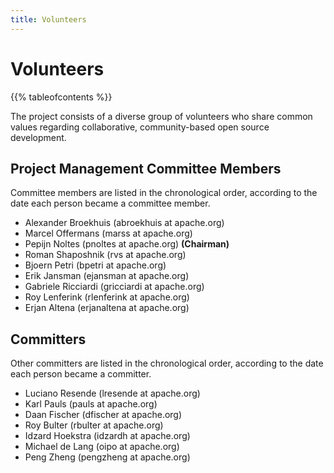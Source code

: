 ```yaml
---
title: Volunteers
---
```


# Volunteers

{{% tableofcontents %}}

The project consists of a diverse group of volunteers who share common values regarding collaborative,
community-based open source development.

## Project Management Committee Members

Committee members are listed in the chronological order, according to the date each person became a committee member.

- Alexander Broekhuis (abroekhuis at apache.org)
- Marcel Offermans (marss at apache.org)
- Pepijn Noltes (pnoltes at apache.org) **(Chairman)**
- Roman Shaposhnik (rvs at apache.org)
- Bjoern Petri (bpetri at apache.org)
- Erik Jansman (ejansman at apache.org)
- Gabriele Ricciardi (gricciardi at apache.org)
- Roy Lenferink (rlenferink at apache.org)
- Erjan Altena (erjanaltena at apache.org)

## Committers

Other committers are listed in the chronological order, according to the date each person became a committer.

- Luciano Resende (lresende at apache.org)
- Karl Pauls (pauls at apache.org)
- Daan Fischer (dfischer at apache.org)
- Roy Bulter (rbulter at apache.org)
- Idzard Hoekstra (idzardh at apache.org)
- Michael de Lang (oipo at apache.org)
- Peng Zheng (pengzheng at apache.org)
